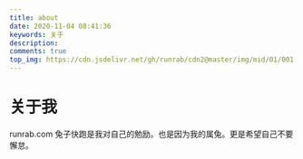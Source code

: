 ```yaml
---
title: about
date: 2020-11-04 08:41:36
keywords: 关于
description: 
comments: true
top_img: https://cdn.jsdelivr.net/gh/runrab/cdn2@master/img/mid/01/001.jpg
---
```

# 关于我

runrab.com 兔子快跑是我对自己的勉励。也是因为我的属兔。更是希望自己不要懈怠。

